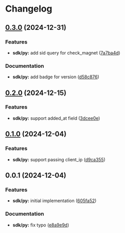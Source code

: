 # Changelog

## [0.3.0](https://github.com/SillyHippy/stremthru/compare/sdk-py-0.2.0...sdk-py-0.3.0) (2024-12-31)


### Features

* **sdk/py:** add sid query for check_magnet ([7a7ba4d](https://github.com/SillyHippy/stremthru/commit/7a7ba4d43e441494d89b04e54fcabe1ee791444b))


### Documentation

* **sdk/py:** add badge for version ([d58c876](https://github.com/SillyHippy/stremthru/commit/d58c87602ff3374334d5060bd8b20987f2782d24))

## [0.2.0](https://github.com/SillyHippy/stremthru/compare/sdk-py-0.1.0...sdk-py-0.2.0) (2024-12-15)


### Features

* **sdk/py:** support added_at field ([3dcee0e](https://github.com/SillyHippy/stremthru/commit/3dcee0eead3ce435a1e1a8a4f8dfcad954e861eb))

## [0.1.0](https://github.com/SillyHippy/stremthru/compare/sdk-py-0.0.1...sdk-py-0.1.0) (2024-12-04)


### Features

* **sdk/py:** support passing client_ip ([d9ca355](https://github.com/SillyHippy/stremthru/commit/d9ca355688d462c78d3a255c521d16bf481299e0))

## 0.0.1 (2024-12-04)


### Features

* **sdk/py:** initial implementation ([605fa52](https://github.com/SillyHippy/stremthru/commit/605fa5282dc3f9d555e9a4748977dade05c0fb11))


### Documentation

* **sdk/py:** fix typo ([e8a9e9d](https://github.com/SillyHippy/stremthru/commit/e8a9e9dfe312bc650ecdd4b10e4598956c4b0a99))
